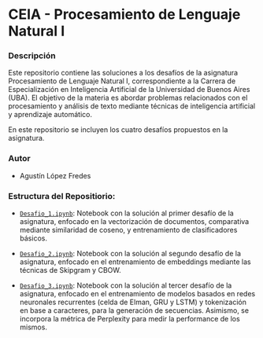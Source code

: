 # CEIA - Procesamiento de Lenguaje Natural I

### Descripción
Este repositorio contiene las soluciones a los desafíos de la asignatura Procesamiento de Lenguaje Natural I, correspondiente a la Carrera de Especialización en Inteligencia Artificial de la Universidad de Buenos Aires (UBA). El objetivo de la materia es abordar problemas relacionados con el procesamiento y análisis de texto mediante técnicas de inteligencia artificial y aprendizaje automático.

En este repositorio se incluyen los cuatro desafíos propuestos en la asignatura.


### Autor
 - Agustín López Fredes

### Estructura del Repositiorio:

- [`Desafio_1.ipynb`](Desafio_1/Desafio_1.ipynb): Notebook con la solución al primer desafío de la asignatura, enfocado en la vectorización de documentos, comparativa mediante similaridad de coseno, y entrenamiento de clasificadores básicos.

- [`Desafio_2.ipynb`](Desafio_2/Desafio_2.ipynb): Notebook con la solución al segundo desafío de la asignatura, enfocado en el entrenamiento de embeddings mediante las técnicas de Skipgram y CBOW.

- [`Desafio_3.ipynb`](Desafio_3/Desafio_3.ipynb): Notebook con la solución al tercer desafío de la asignatura, enfocado en el entrenamiento de modelos basados en redes neuronales recurrentes (celda de Elman, GRU y LSTM) y tokenización en base a caracteres, para la generación de secuencias. Asimismo, se incorpora la métrica de Perplexity para medir la performance de los mismos.
